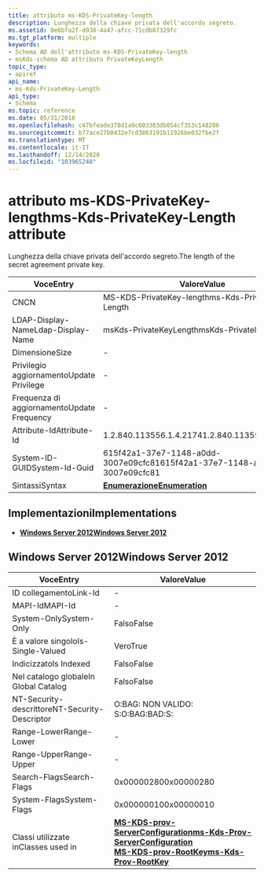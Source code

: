 ```yaml
---
title: attributo ms-KDS-PrivateKey-length
description: Lunghezza della chiave privata dell'accordo segreto.
ms.assetid: 0e6bfa2f-d938-4a47-afcc-71cdb87329fc
ms.tgt_platform: multiple
keywords:
- Schema AD dell'attributo ms-KDS-PrivateKey-length
- msKds-schema AD attributo PrivateKeyLength
topic_type:
- apiref
api_name:
- ms-Kds-PrivateKey-Length
api_type:
- Schema
ms.topic: reference
ms.date: 05/31/2018
ms.openlocfilehash: c47bfeade378d1a9c603303db054cf353c148206
ms.sourcegitcommit: b77ace27b0432e7cd3863191b11926be032fbe2f
ms.translationtype: MT
ms.contentlocale: it-IT
ms.lasthandoff: 12/14/2020
ms.locfileid: "103965248"
---
```

# <a name="ms-kds-privatekey-length-attribute"></a><span data-ttu-id="e911f-105">attributo ms-KDS-PrivateKey-length</span><span class="sxs-lookup"><span data-stu-id="e911f-105">ms-Kds-PrivateKey-Length attribute</span></span>

<span data-ttu-id="e911f-106">Lunghezza della chiave privata dell'accordo segreto.</span><span class="sxs-lookup"><span data-stu-id="e911f-106">The length of the secret agreement private key.</span></span>



| <span data-ttu-id="e911f-107">Voce</span><span class="sxs-lookup"><span data-stu-id="e911f-107">Entry</span></span> | <span data-ttu-id="e911f-108">Valore</span><span class="sxs-lookup"><span data-stu-id="e911f-108">Value</span></span> |
|-------------------|--------------------------------------|
| <span data-ttu-id="e911f-109">CN</span><span class="sxs-lookup"><span data-stu-id="e911f-109">CN</span></span>                | <span data-ttu-id="e911f-110">MS-KDS-PrivateKey-length</span><span class="sxs-lookup"><span data-stu-id="e911f-110">ms-Kds-PrivateKey-Length</span></span>             |
| <span data-ttu-id="e911f-111">LDAP-Display-Name</span><span class="sxs-lookup"><span data-stu-id="e911f-111">Ldap-Display-Name</span></span> | <span data-ttu-id="e911f-112">msKds-PrivateKeyLength</span><span class="sxs-lookup"><span data-stu-id="e911f-112">msKds-PrivateKeyLength</span></span>               |
| <span data-ttu-id="e911f-113">Dimensione</span><span class="sxs-lookup"><span data-stu-id="e911f-113">Size</span></span>              | \-                                   |
| <span data-ttu-id="e911f-114">Privilegio aggiornamento</span><span class="sxs-lookup"><span data-stu-id="e911f-114">Update Privilege</span></span>  | \-                                   |
| <span data-ttu-id="e911f-115">Frequenza di aggiornamento</span><span class="sxs-lookup"><span data-stu-id="e911f-115">Update Frequency</span></span>  | \-                                   |
| <span data-ttu-id="e911f-116">Attribute-Id</span><span class="sxs-lookup"><span data-stu-id="e911f-116">Attribute-Id</span></span>      | <span data-ttu-id="e911f-117">1.2.840.113556.1.4.2174</span><span class="sxs-lookup"><span data-stu-id="e911f-117">1.2.840.113556.1.4.2174</span></span>              |
| <span data-ttu-id="e911f-118">System-ID-GUID</span><span class="sxs-lookup"><span data-stu-id="e911f-118">System-Id-Guid</span></span>    | <span data-ttu-id="e911f-119">615f42a1-37e7-1148-a0dd-3007e09cfc81</span><span class="sxs-lookup"><span data-stu-id="e911f-119">615f42a1-37e7-1148-a0dd-3007e09cfc81</span></span> |
| <span data-ttu-id="e911f-120">Sintassi</span><span class="sxs-lookup"><span data-stu-id="e911f-120">Syntax</span></span>            | [<span data-ttu-id="e911f-121">**Enumerazione**</span><span class="sxs-lookup"><span data-stu-id="e911f-121">**Enumeration**</span></span>](s-enumeration.md) |



## <a name="implementations"></a><span data-ttu-id="e911f-122">Implementazioni</span><span class="sxs-lookup"><span data-stu-id="e911f-122">Implementations</span></span>

-   [<span data-ttu-id="e911f-123">**Windows Server 2012**</span><span class="sxs-lookup"><span data-stu-id="e911f-123">**Windows Server 2012**</span></span>](#windows-server-2012)

## <a name="windows-server-2012"></a><span data-ttu-id="e911f-124">Windows Server 2012</span><span class="sxs-lookup"><span data-stu-id="e911f-124">Windows Server 2012</span></span>



| <span data-ttu-id="e911f-125">Voce</span><span class="sxs-lookup"><span data-stu-id="e911f-125">Entry</span></span> | <span data-ttu-id="e911f-126">Valore</span><span class="sxs-lookup"><span data-stu-id="e911f-126">Value</span></span> |
|------------------------|-----------------------------------------------------------------------------------------------------------------------------------------------------|
| <span data-ttu-id="e911f-127">ID collegamento</span><span class="sxs-lookup"><span data-stu-id="e911f-127">Link-Id</span></span>                | \-                                                                                                                                                  |
| <span data-ttu-id="e911f-128">MAPI-Id</span><span class="sxs-lookup"><span data-stu-id="e911f-128">MAPI-Id</span></span>                | \-                                                                                                                                                  |
| <span data-ttu-id="e911f-129">System-Only</span><span class="sxs-lookup"><span data-stu-id="e911f-129">System-Only</span></span>            | <span data-ttu-id="e911f-130">Falso</span><span class="sxs-lookup"><span data-stu-id="e911f-130">False</span></span>                                                                                                                                               |
| <span data-ttu-id="e911f-131">È a valore singolo</span><span class="sxs-lookup"><span data-stu-id="e911f-131">Is-Single-Valued</span></span>       | <span data-ttu-id="e911f-132">Vero</span><span class="sxs-lookup"><span data-stu-id="e911f-132">True</span></span>                                                                                                                                                |
| <span data-ttu-id="e911f-133">Indicizzato</span><span class="sxs-lookup"><span data-stu-id="e911f-133">Is Indexed</span></span>             | <span data-ttu-id="e911f-134">Falso</span><span class="sxs-lookup"><span data-stu-id="e911f-134">False</span></span>                                                                                                                                               |
| <span data-ttu-id="e911f-135">Nel catalogo globale</span><span class="sxs-lookup"><span data-stu-id="e911f-135">In Global Catalog</span></span>      | <span data-ttu-id="e911f-136">Falso</span><span class="sxs-lookup"><span data-stu-id="e911f-136">False</span></span>                                                                                                                                               |
| <span data-ttu-id="e911f-137">NT-Security-descrittore</span><span class="sxs-lookup"><span data-stu-id="e911f-137">NT-Security-Descriptor</span></span> | <span data-ttu-id="e911f-138">O:BAG: NON VALIDO: S:</span><span class="sxs-lookup"><span data-stu-id="e911f-138">O:BAG:BAD:S:</span></span>                                                                                                                                        |
| <span data-ttu-id="e911f-139">Range-Lower</span><span class="sxs-lookup"><span data-stu-id="e911f-139">Range-Lower</span></span>            | \-                                                                                                                                                  |
| <span data-ttu-id="e911f-140">Range-Upper</span><span class="sxs-lookup"><span data-stu-id="e911f-140">Range-Upper</span></span>            | \-                                                                                                                                                  |
| <span data-ttu-id="e911f-141">Search-Flags</span><span class="sxs-lookup"><span data-stu-id="e911f-141">Search-Flags</span></span>           | <span data-ttu-id="e911f-142">0x00000280</span><span class="sxs-lookup"><span data-stu-id="e911f-142">0x00000280</span></span>                                                                                                                                          |
| <span data-ttu-id="e911f-143">System-Flags</span><span class="sxs-lookup"><span data-stu-id="e911f-143">System-Flags</span></span>           | <span data-ttu-id="e911f-144">0x00000010</span><span class="sxs-lookup"><span data-stu-id="e911f-144">0x00000010</span></span>                                                                                                                                          |
| <span data-ttu-id="e911f-145">Classi utilizzate in</span><span class="sxs-lookup"><span data-stu-id="e911f-145">Classes used in</span></span>        | [<span data-ttu-id="e911f-146">**MS-KDS-prov-ServerConfiguration**</span><span class="sxs-lookup"><span data-stu-id="e911f-146">**ms-Kds-Prov-ServerConfiguration**</span></span>](c-mskds-provserverconfiguration.md)<br/> [<span data-ttu-id="e911f-147">**MS-KDS-prov-RootKey**</span><span class="sxs-lookup"><span data-stu-id="e911f-147">**ms-Kds-Prov-RootKey**</span></span>](c-mskds-provrootkey.md)<br/> |



 

 





